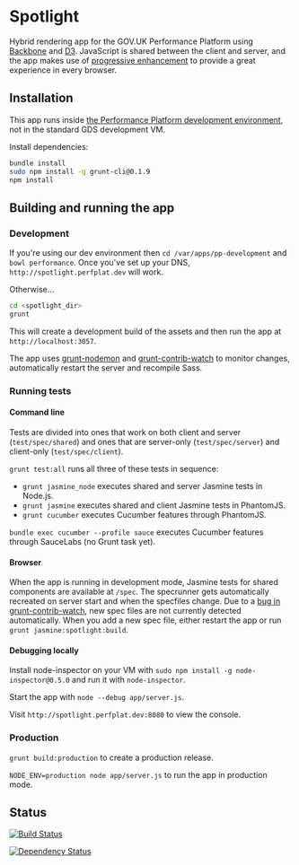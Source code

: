 # Spotlight #

Hybrid rendering app for the GOV.UK Performance Platform using [Backbone][]
and [D3][]. JavaScript is shared between the client and server, and the app
makes use of [progressive enhancement][] to provide a great experience in
every browser.

[Backbone]: http://backbonejs.org/
[D3]: http://d3js.org/
[progressive enhancement]: https://www.gov.uk/service-manual/making-software/progressive-enhancement.html

## Installation ##

This app runs inside [the Performance Platform development environment][ppdev],
not in the standard GDS development VM.

[ppdev]: https://github.com/alphagov/pp-development

Install dependencies:

```bash
bundle install
sudo npm install -g grunt-cli@0.1.9
npm install
```

## Building and running the app ##

### Development ###

If you're using our dev environment then `cd /var/apps/pp-development` and
`bowl performance`. Once you've set up your DNS, `http://spotlight.perfplat.dev`
will work.

Otherwise...
```bash
cd <spotlight_dir>
grunt
```

This will create a development build of the assets and then run the app at
`http://localhost:3057`.

The app uses [grunt-nodemon][] and [grunt-contrib-watch][] to monitor changes,
automatically restart the server and recompile Sass.

[grunt-nodemon]: https://github.com/ChrisWren/grunt-nodemon
[grunt-contrib-watch]: https://github.com/gruntjs/grunt-contrib-watch

### Running tests ###

#### Command line ####

Tests are divided into ones that work on both client and server (`test/spec/shared`) and ones that are server-only (`test/spec/server`) and client-only (`test/spec/client`).

`grunt test:all` runs all three of these tests in sequence:

- `grunt jasmine_node` executes shared and server Jasmine tests in Node.js.
- `grunt jasmine` executes shared and client Jasmine tests in PhantomJS.
- `grunt cucumber` executes Cucumber features through PhantomJS.

`bundle exec cucumber --profile sauce` executes Cucumber features through
SauceLabs (no Grunt task yet).

#### Browser ####

When the app is running in development mode, Jasmine tests for shared
components are available at `/spec`. The specrunner gets automatically
recreated on server start and when the specfiles change. Due to a
[bug in grunt-contrib-watch][watch-20], new spec files are not currently
detected automatically. When you add a new spec file, either restart the
app or run `grunt jasmine:spotlight:build`.

[watch-20]: https://github.com/gruntjs/grunt-contrib-watch/issues/20

#### Debugging locally ####

Install node-inspector on your VM with `sudo npm install -g node-inspector@0.5.0`
and run it with `node-inspector`.

Start the app with `node --debug app/server.js`.

Visit `http://spotlight.perfplat.dev:8080` to view the console.


### Production ###

`grunt build:production` to create a production release.

`NODE_ENV=production node app/server.js` to run the app in production mode.

## Status ##

[![Build Status](https://travis-ci.org/alphagov/spotlight.png?branch=master)](https://travis-ci.org/alphagov/spotlight)

[![Dependency Status](https://gemnasium.com/alphagov/spotlight.png)](https://gemnasium.com/alphagov/spotlight)
